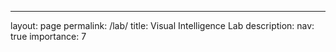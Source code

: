 ---
layout: page
permalink: /lab/
title: Visual Intelligence Lab
description: 
nav: true
importance: 7


